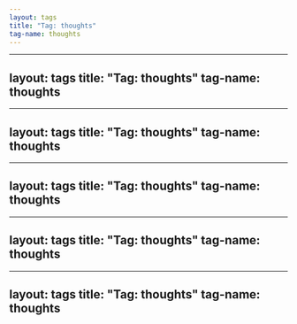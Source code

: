 ```yaml
---
layout: tags
title: "Tag: thoughts"
tag-name: thoughts
---
```

---
layout: tags
title: "Tag: thoughts"
tag-name: thoughts
---
---
layout: tags
title: "Tag: thoughts"
tag-name: thoughts
---
---
layout: tags
title: "Tag: thoughts"
tag-name: thoughts
---
---
layout: tags
title: "Tag: thoughts"
tag-name: thoughts
---
---
layout: tags
title: "Tag: thoughts"
tag-name: thoughts
---
